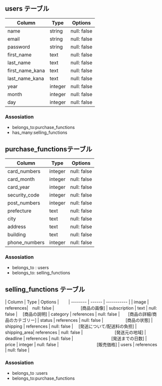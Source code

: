 
## users テーブル

| Column           | Type   | Options     |
| ---------------- | ------ | ----------- |
| name             | string | null: false |
| email            | string | null: false |
| password         | string | null: false |
| first_name       | text   | null: false |
| last_name        | text   | null: false |
| first_name_kana  | text   | null: false |
| last_name_kana   | text   | null: false |
| year             | integer| null: false |  　　　　　　　 [生年月日]
| month            | integer| null: false |
| day              | integer| null: false |


### Assosiation
- belongs_to:purchase_functions
- has_many:selling_functions


## purchase_functionsテーブル

| Column        | Type      | Options     |
| --------      | ------    | ----------- |
| card_numbers  | integer   | null: false |　　　[カード番号]
| card_month    | integer   | null: false |　　　　[有効期限]
| card_year     | integer   | null: false |
| security_code | integer   | null: false |  　[セキュリティコード]
|post_numbers   | integer   | null: false |　　　[発送先の情報/郵便番号]
| prefecture    | text      | null: false |　　　　　　　[都道府県]
| city          | text      | null: false |　　　　　　　[市区町村]
|address        | text      | null: false |　　　　　　　[番地]
| building      | text      | null: false |　　　　　  [建物]
| phone_numbers | integer   | null: false |　　　     [電話番号]


### Assosiation
- belongs_to : users
- belongs_to: selling_functions




## selling_functions テーブル
| Column       | Type       | Options     |　　
| --------     | ------     | ----------- |
| image        |　references|　null: false |　　　　　　    [商品の画像]
| subscription | text       | null: false |　             [商品の説明]
| category     | references | null: false |　　[商品の詳細/商品のカテゴリー]
| status       | references | null: false |　　　　　       [商品の状態]
| shipping     | references | null: false |  　[発送について/配送料の負担]
| shipping_area| references | null: false |  　　　　　　 　[発送元の地域]
| deadline     | references | null: false |　　　　　　　　　[発送までの日数]
| price        | integer    | null: false |　　　　　　　　　[販売価格]
| users        | references | null: false |


### Assosiation
- belongs_to :users
- belongs_to:purchase_functions


